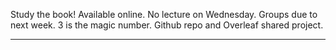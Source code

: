 Study the book! Available online.
No lecture on Wednesday.
Groups due to next week. 3 is the magic number. Github repo and Overleaf shared project.

---

